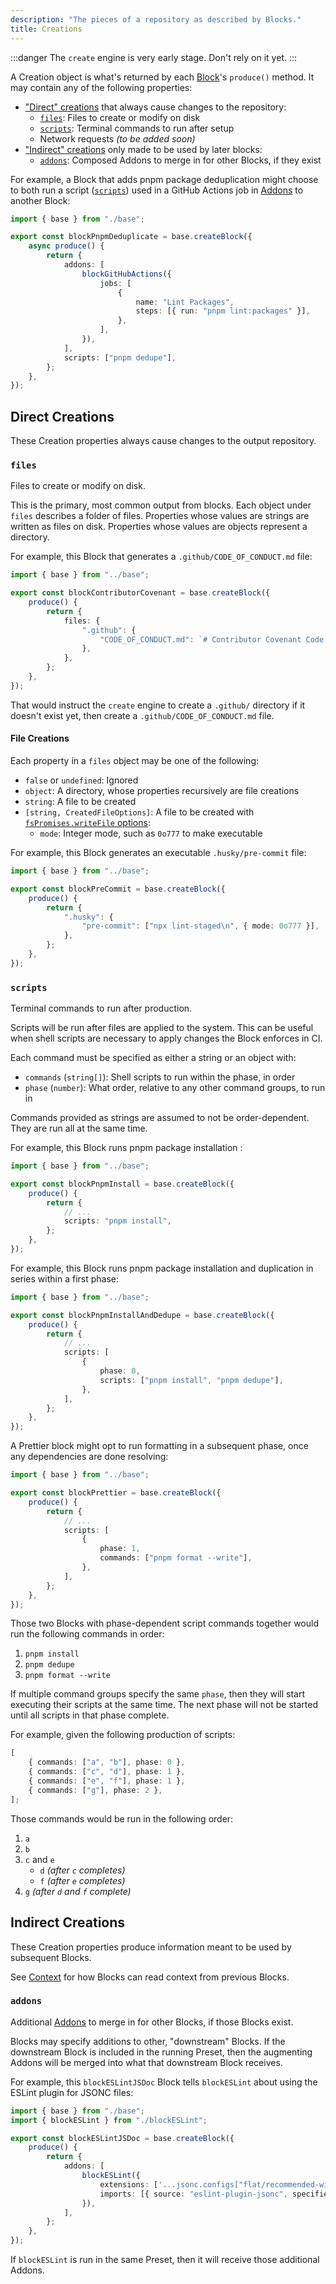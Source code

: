 ```yaml
---
description: "The pieces of a repository as described by Blocks."
title: Creations
---
```


:::danger
The `create` engine is very early stage.
Don't rely on it yet.
:::

A Creation object is what's returned by each [Block](../about/blocks)'s `produce()` method.
It may contain any of the following properties:

- ["Direct" creations](#direct-creations) that always cause changes to the repository:
  - [`files`](#files): Files to create or modify on disk
  - [`scripts`](#scripts): Terminal commands to run after setup
  - Network requests _(to be added soon)_
- ["Indirect" creations](#indirect-creations) only made to be used by later blocks:
  - [`addons`](#addons): Composed Addons to merge in for other Blocks, if they exist

For example, a Block that adds pnpm package deduplication might choose to both run a script ([`scripts`](#scripts)) used in a GitHub Actions job in [Addons](#addons) to another Block:

```ts
import { base } from "./base";

export const blockPnpmDeduplicate = base.createBlock({
	async produce() {
		return {
			addons: [
				blockGitHubActions({
					jobs: [
						{
							name: "Lint Packages",
							steps: [{ run: "pnpm lint:packages" }],
						},
					],
				}),
			],
			scripts: ["pnpm dedupe"],
		};
	},
});
```

## Direct Creations

These Creation properties always cause changes to the output repository.

### `files`

Files to create or modify on disk.

This is the primary, most common output from blocks.
Each object under `files` describes a folder of files.
Properties whose values are strings are written as files on disk.
Properties whose values are objects represent a directory.

For example, this Block that generates a `.github/CODE_OF_CONDUCT.md` file:

```ts
import { base } from "../base";

export const blockContributorCovenant = base.createBlock({
	produce() {
		return {
			files: {
				".github": {
					"CODE_OF_CONDUCT.md": `# Contributor Covenant Code of Conduct \n ...`,
				},
			},
		};
	},
});
```

That would instruct the `create` engine to create a `.github/` directory if it doesn't exist yet, then create a `.github/CODE_OF_CONDUCT.md` file.

#### File Creations

Each property in a `files` object may be one of the following:

- `false` or `undefined`: Ignored
- `object`: A directory, whose properties recursively are file creations
- `string`: A file to be created
- `[string, CreatedFileOptions]`: A file to be created with [`fsPromises.writeFile` options](https://nodejs.org/api/fs.html#fspromiseswritefilefile-data-options):
  - `mode`: Integer mode, such as `0o777` to make executable

For example, this Block generates an executable `.husky/pre-commit` file:

```ts
import { base } from "../base";

export const blockPreCommit = base.createBlock({
	produce() {
		return {
			".husky": {
				"pre-commit": ["npx lint-staged\n", { mode: 0o777 }],
			},
		};
	},
});
```

### `scripts`

Terminal commands to run after production.

Scripts will be run after files are applied to the system.
This can be useful when shell scripts are necessary to apply changes the Block enforces in CI.

Each command must be specified as either a string or an object with:

- `commands` (`string[]`): Shell scripts to run within the phase, in order
- `phase` (`number`): What order, relative to any other command groups, to run in

Commands provided as strings are assumed to not be order-dependent.
They are run all at the same time.

For example, this Block runs pnpm package installation :

```ts
import { base } from "../base";

export const blockPnpmInstall = base.createBlock({
	produce() {
		return {
			// ...
			scripts: "pnpm install",
		};
	},
});
```

For example, this Block runs pnpm package installation and duplication in series within a first phase:

```ts
import { base } from "../base";

export const blockPnpmInstallAndDedupe = base.createBlock({
	produce() {
		return {
			// ...
			scripts: [
				{
					phase: 0,
					scripts: ["pnpm install", "pnpm dedupe"],
				},
			],
		};
	},
});
```

A Prettier block might opt to run formatting in a subsequent phase, once any dependencies are done resolving:

```ts
import { base } from "../base";

export const blockPrettier = base.createBlock({
	produce() {
		return {
			// ...
			scripts: [
				{
					phase: 1,
					commands: ["pnpm format --write"],
				},
			],
		};
	},
});
```

Those two Blocks with phase-dependent script commands together would run the following commands in order:

1. `pnpm install`
2. `pnpm dedupe`
3. `pnpm format --write`

If multiple command groups specify the same `phase`, then they will start executing their scripts at the same time.
The next phase will not be started until all scripts in that phase complete.

For example, given the following production of scripts:

```ts
[
	{ commands: ["a", "b"], phase: 0 },
	{ commands: ["c", "d"], phase: 1 },
	{ commands: ["e", "f"], phase: 1 },
	{ commands: ["g"], phase: 2 },
];
```

Those commands would be run in the following order:

1. `a`
2. `b`
3. `c` and `e`
   - `d` _(after `c` completes)_
   - `f` _(after `e` completes)_
4. `g` _(after `d` and `f` complete)_

## Indirect Creations

These Creation properties produce information meant to be used by subsequent Blocks.

See [Context](./contexts) for how Blocks can read context from previous Blocks.

### `addons`

Additional [Addons](../concepts/blocks#addons) to merge in for other Blocks, if those Blocks exist.

Blocks may specify additions to other, "downstream" Blocks.
If the downstream Block is included in the running Preset, then the augmenting Addons will be merged into what that downstream Block receives.

For example, this `blockESLintJSDoc` Block tells `blockESLint` about using the ESLint plugin for JSONC files:

```ts
import { base } from "./base";
import { blockESLint } from "./blockESLint";

export const blockESLintJSDoc = base.createBlock({
	produce() {
		return {
			addons: [
				blockESLint({
					extensions: ['...jsonc.configs["flat/recommended-with-json"]'],
					imports: [{ source: "eslint-plugin-jsonc", specifier: "jsonc" }],
				}),
			],
		};
	},
});
```

If `blockESLint` is run in the same Preset, then it will receive those additional Addons.
